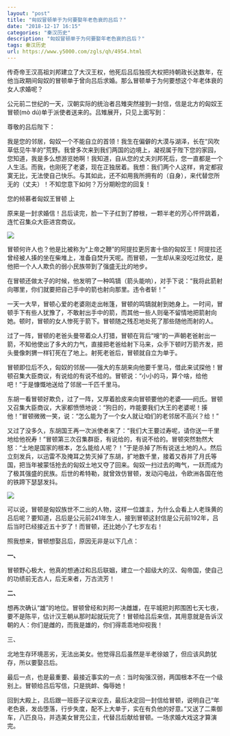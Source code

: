 ```yaml
---
layout: "post"
title: "匈奴冒顿单于为何要娶年老色衰的吕后？"
date: "2018-12-17 16:15"
categories: "秦汉历史"
description: "匈奴冒顿单于为何要娶年老色衰的吕后？"
tags: 秦汉历史
url: https://www.y5000.com/zgls/qh/4954.html
---
```






传奇帝王汉高祖刘邦建立了大汉王权，他死后吕后独揽大权把持朝政长达数年，在他当政期间匈奴的冒顿单于曾向吕后求婚。那么冒顿单于为何要想这个年老体衰的女人求婚呢？

公元前二世纪的一天，汉朝实际的统治者吕雉突然接到一封信，信是北方的匈奴王冒顿(mò dú)单于派使者送来的。吕雉展开，只见上面写到：

尊敬的吕后陛下：

我是您的邻居，匈奴一个不能自立的首领！我生在偏僻的大漠与湖泽，长在“风吹草低见牛羊的”荒野。我曾多次来到我们两国的边境上，凝视属于陛下您的家园，您知道，我是多么想游览她啊！我知道，自从您的丈夫刘邦死后，您一直都是一个人生活。而我，也刚死了老婆，现在正独居着。我想：我们两个人这样，肯定都寂寞无比，无法使自己快乐。与其如此，还不如用我所拥有的（自身），来代替您所无的（丈夫）！不知您意下如何？万分期盼您的回复！

您的倾慕者匈奴王冒顿 上

原来是一封求婚信！吕后读完，脸一下子红到了脖根，一颗半老的芳心怦怦跳着，连忙召集众大臣进宫商议。

![](https://img.y5000.com/uploads/allimg/161110/120102FE-0.jpg)

冒顿何许人也？他是比被称为“上帝之鞭”的阿提拉更厉害十倍的匈奴王！阿提拉还曾经被人揍的坐在柴堆上，准备自焚升天呢。而冒顿，一生却从来没吃过败仗，是他把一个人人欺负的弱小民族带到了强盛无比的地步。

在冒顿还做太子的时候，他发明了一种鸣镝（箭头能响），对手下说：“我将此箭射向哪里，你们就要把自己手中的箭也射向那里。违令者斩！”

一天一大早，冒顿心爱的老婆刚走出帐篷，冒顿的鸣镝就射到她身上。一时间，冒顿手下有些人犹豫了，不敢射出手中的箭，而其他一些人则毫不留情地把箭射向她。顿时，冒顿的女人惨死于箭下。冒顿随之残忍地处死了那些随他而射的人。

过了一阵，冒顿的老爸头曼带着众人打猎，冒顿在背后“嗖“的一声朝老爸射出一箭，不知他使出了多大的力气，直接把老爸给射下马来，众手下顿时万箭齐发，把头曼像刺猬一样钉死在了地上。射死老爸后，冒顿就自立为单于。

冒顿即位后不久，匈奴的邻居——强大的东胡来向他要千里马，借此来试探他！冒顿召集大臣商议，有说给的有说不给的。冒顿说：“小小的马，算个啥，给他吧！”于是慷慨地送给了邻居一千匹千里马。

东胡一看冒顿好欺负，过了一阵，又厚着脸皮来向冒顿要他的老婆——阏氏。冒顿又召集大臣商议，大家都愤愤地说：“狗日的，咋能要我们大王的老婆呢！揍他！”冒顿微微一笑，说：“怎么能为了一个女人就让咱们的老邻居不高兴？给！”

又过了没多久，东胡国王再一次派使者来了：“我们大王要过寿呢，请你送一千里地给他祝寿！”冒顿第三次召集群臣，有说给的，有说不给的。冒顿突然勃然大怒：“土地是国家的根本，怎么能给人呢？！”于是杀掉了所有说送土地的人。然后立刻发兵，以迅雷不及掩耳之势灭掉了东胡，扩地数千里，接着又吞并了月氏等国，把当年被蒙恬抢去的匈奴土地又夺了回来。匈奴一扫过去的晦气，一跃而成为了极其强盛的民族。后世的希特勒，就曾效仿冒顿，发动闪电战，令欧洲各国在他的铁蹄下瑟瑟发抖。

![](https://img.y5000.com/uploads/allimg/161110/120102B19-1.jpg)

可以说，冒顿是匈奴族世不二出的人物，这样一位雄主，为什么会看上人老珠黄的吕后呢？要知道，吕后是公元前241年生人，接到冒顿这封信是公元前192年，吕后当时已经接近五十岁了！而冒顿，还比她小了七岁左右！

照我想来，冒顿想娶吕后，原因无非是以下几点：

**一、**

冒顿野心极大，他真的想通过和吕后联姻，建立一个超级大的汉、匈帝国，使自己的功绩前无古人，后无来者，万古流芳！

**二、**

想再次确认“雄”的地位。冒顿曾经和刘邦一决雌雄，在平城把刘邦围困七天七夜，要不是陈平，估计汉王朝从那时起就玩完了！冒顿给吕后来信，其用意就是告诉汉朝的人：你们是雌的，而我是雄的，你们得乖乖地仰视我！

三、

北地生存环境恶劣，无法出美女。他觉得吕后虽然是半老徐娘了，但应该风韵犹存，所以要娶吕后。

最后一点，也是最重要、最接近事实的一点：当时匈强汉弱，两国根本不在一个级别上。冒顿给吕后写信，只是挑衅、侮辱她！

回到大殿上，吕后跟一班臣子议来议去，最后决定回一封信给冒顿，说明自己“年老色衰，发齿堕落，行步失度，配不上大单于，实在有负他的好意。”又送了二乘御车，八匹良马，并选美女冒充公主，代替吕后献给冒顿。一场求婚大戏这才算演完。
